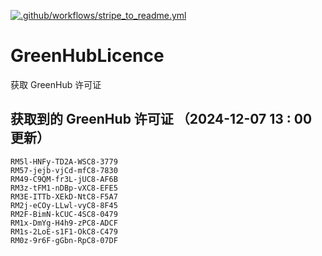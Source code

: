 [![.github/workflows/stripe_to_readme.yml](https://github.com/zjx-kimi/GreenHubLicence/actions/workflows/stripe_to_readme.yml/badge.svg)](https://github.com/zjx-kimi/GreenHubLicence/actions/workflows/stripe_to_readme.yml)
# GreenHubLicence
获取 GreenHub 许可证
## 获取到的 GreenHub 许可证 （2024-12-07 13 : 00 更新）
```
RM5l-HNFy-TD2A-WSC8-3779
RM57-jejb-vjCd-mfC8-7830
RM49-C9QM-fr3L-jUC8-AF6B
RM3z-tFM1-nDBp-vXC8-EFE5
RM3E-ITTb-XEkD-NtC8-F5A7
RM2j-eCOy-LLwl-vyC8-8F45
RM2F-BimN-kCUC-4SC8-0479
RM1x-DmYg-H4h9-zPC8-ADCF
RM1s-2LoE-s1F1-OkC8-C479
RM0z-9r6F-gGbn-RpC8-07DF
```
